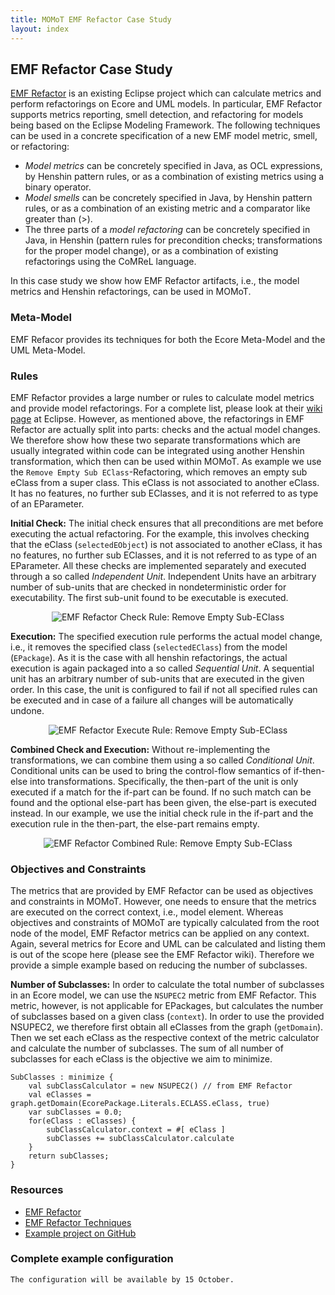 ```yaml
---
title: MOMoT EMF Refactor Case Study
layout: index
---
```


## EMF Refactor Case Study
[EMF Refactor](http://www.eclipse.org/emf-refactor/) is an existing Eclipse project which can calculate metrics and perform refactorings on Ecore and UML models. 
In particular, EMF Refactor supports metrics reporting, smell detection, and refactoring for models being based on the Eclipse Modeling Framework.
The following techniques can be used in a concrete specification of a new EMF model metric, smell, or refactoring:

* *Model metrics* can be concretely specified in Java, as OCL expressions, by Henshin pattern rules, or as a combination of existing metrics using a binary operator.
* *Model smells* can be concretely specified in Java, by Henshin pattern rules, or as a combination of an existing metric and a comparator like greater than (>).
* The three parts of a *model refactoring* can be concretely specified in Java, in Henshin (pattern rules for precondition checks; transformations for the proper model change), or as a combination of existing refactorings using the CoMReL language. 

In this case study we show how EMF Refactor artifacts, i.e., the model metrics and Henshin refactorings, can be used in MOMoT.

### Meta-Model
EMF Refacor provides its techniques for both the Ecore Meta-Model and the UML Meta-Model.

### Rules
EMF Refactor provides a large number or rules to calculate model metrics and provide model refactorings.
For a complete list, please look at their [wiki page](https://wiki.eclipse.org/Techniques) at Eclipse.
However, as mentioned above, the refactorings in EMF Refactor are actually split into parts: checks and the actual model changes.
We therefore show how these two separate transformations which are usually integrated within code can be integrated using another Henshin transformation, which then can be used within MOMoT.
As example we use the ``Remove Empty Sub EClass``-Refactoring, which removes an empty sub eClass from a super class. This eClass is not associated to another eClass. It has no features, no further sub EClasses, and it is not referred to as type of an EParameter.

**Initial Check:**
The initial check ensures that all preconditions are met before executing the actual refactoring.
For the example, this involves checking that the eClass (``selectedEObject``) is not associated to another eClass, it has no features, no further sub EClasses, and it is not referred to as type of an EParameter.
All these checks are implemented separately and executed through a so called *Independent Unit*. 
Independent Units have an arbitrary number of sub-units that are checked in nondeterministic order for executability. The first sub-unit found to be executable is executed.

<div style="text-align:center">
<img src="http://martin-fleck.github.io/momot/images/casestudy/emfrefactor/emfrefactor_rule_remove_empty_sub_eclass_initialcheck.svg" alt="EMF Refactor Check Rule: Remove Empty Sub-EClass" />
</div>

**Execution:**
The specified execution rule performs the actual model change, i.e., it removes the specified class (``selectedEClass``) from the model (``EPackage``). 
As it is the case with all henshin refactorings, the actual execution is again packaged into a so called *Sequential Unit*. 
A sequential unit has an arbitrary number of sub-units that are executed in the given order.
In this case, the unit is configured to fail if not all specified rules can be executed and in case of a failure all changes will be automatically undone.

<div style="text-align:center">
<img src="http://martin-fleck.github.io/momot/images/casestudy/emfrefactor/emfrefactor_rule_remove_empty_sub_eclass_execute.svg" alt="EMF Refactor Execute Rule: Remove Empty Sub-EClass" />
</div>

**Combined Check and Execution:** 
Without re-implementing the transformations, we can combine them using a so called *Conditional Unit*.
Conditional units can be used to bring the control-flow semantics of if-then-else into transformations.
Specifically, the then-part of the unit is only executed if a match for the if-part can be found. 
If no such match can be found and the optional else-part has been given, the else-part is executed instead.
In our example, we use the initial check rule in the if-part and the execution rule in the then-part, the else-part remains empty.

<div style="text-align:center">
<img src="http://martin-fleck.github.io/momot/images/casestudy/emfrefactor/emfrefactor_rule_remove_empty_sub_eclass.svg" alt="EMF Refactor Combined Rule: Remove Empty Sub-EClass" />
</div>

### Objectives and Constraints
The metrics that are provided by EMF Refactor can be used as objectives and constraints in MOMoT. 
However, one needs to ensure that the metrics are executed on the correct context, i.e., model element.
Whereas objectives and constraints of MOMoT are typically calculated from the root node of the model, EMF Refactor metrics can be applied on any context.
Again, several metrics for Ecore and UML can be calculated and listing them is out of the scope here (please see the EMF Refactor wiki).
Therefore we provide a simple example based on reducing the number of subclasses.

**Number of Subclasses:**
In order to calculate the total number of subclasses in an Ecore model, we can use the ``NSUPEC2`` metric from EMF Refactor. 
This metric, however, is not applicable for EPackages, but calculates the number of subclasses based on a given class (```context```).
In order to use the provided NSUPEC2, we therefore first obtain all eClasses from the graph (``getDomain``). 
Then we set each eClass as the respective context of the metric calculator and calculate the number of subclasses.
The sum of all number of subclasses for each eClass is the objective we aim to minimize. 

```
SubClasses : minimize {
	val subClassCalculator = new NSUPEC2() // from EMF Refactor
	val eClasses = graph.getDomain(EcorePackage.Literals.ECLASS.eClass, true)
	var subClasses = 0.0;
	for(eClass : eClasses) {
		subClassCalculator.context = #[ eClass ]
		subClasses += subClassCalculator.calculate
	}					
	return subClasses;
}
```

### Resources
* [EMF Refactor](http://www.eclipse.org/emf-refactor/)
* [EMF Refactor Techniques](https://wiki.eclipse.org/Techniques)
* [Example project on GitHub](https://github.com/martin-fleck/momot/tree/master/projects/at.ac.tuwien.big.momot.examples.emfrefactor)

### Complete example configuration
```
The configuration will be available by 15 October.
```
